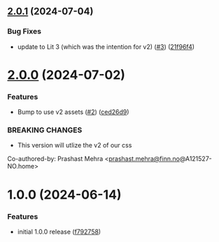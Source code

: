 ## [2.0.1](https://github.com/warp-ds/warp-element/compare/v2.0.0...v2.0.1) (2024-07-04)


### Bug Fixes

* update to Lit 3 (which was the intention for v2) ([#3](https://github.com/warp-ds/warp-element/issues/3)) ([21f96f4](https://github.com/warp-ds/warp-element/commit/21f96f46daf65812c0b871e9a759dad27c37fefd))

# [2.0.0](https://github.com/warp-ds/warp-element/compare/v1.0.0...v2.0.0) (2024-07-02)


### Features

* Bump to use v2 assets ([#2](https://github.com/warp-ds/warp-element/issues/2)) ([ced26d9](https://github.com/warp-ds/warp-element/commit/ced26d9f61691a504b675f136eeb1d271b54fe27))


### BREAKING CHANGES

* This version will utlize the v2 of our css

Co-authored-by: Prashast Mehra <prashast.mehra@finn.no@A121527-NO.home>

# 1.0.0 (2024-06-14)


### Features

* initial 1.0.0 release ([f792758](https://github.com/warp-ds/warp-element/commit/f792758f5e5c06489a9a7db61fadc6703e6efc6e))
